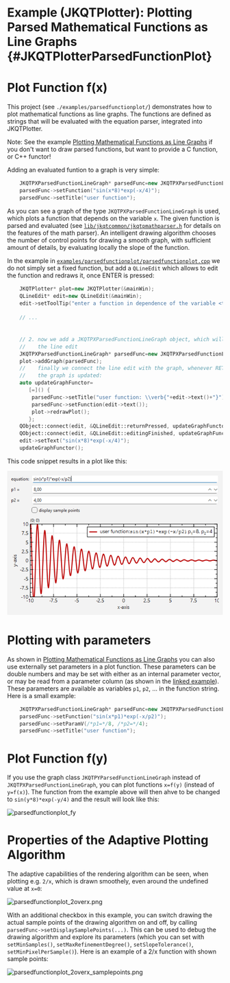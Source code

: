 # Example (JKQTPlotter): Plotting Parsed Mathematical Functions as Line Graphs {#JKQTPlotterParsedFunctionPlot}

# Plot Function f(x)

This project (see `./examples/parsedfunctionplot/`) demonstrates how to plot mathematical functions as line graphs. The functions are defined as strings that will be evaluated with the equation parser, integrated into JKQTPlotter.

Note: See the example [Plotting Mathematical Functions as Line Graphs](https://github.com/jkriege2/JKQtPlotter/tree/master/examples/functionplot) if you don't want to draw parsed functions, but want to provide a C function, or C++ functor!

Adding an evaluated funtion to a graph is very simple:
```.cpp
    JKQTPXParsedFunctionLineGraph* parsedFunc=new JKQTPXParsedFunctionLineGraph(plot);
    parsedFunc->setFunction("sin(x*8)*exp(-x/4)");
    parsedFunc->setTitle("user function");
```
As you can see a graph of the type `JKQTPXParsedFunctionLineGraph` is used, which plots a function that depends on the variable `x`. The given function is parsed and evaluated (see [`lib/jkqtcommon/jkqtpmathparser.h`](https://github.com/jkriege2/JKQTPlotter/blob/master/lib/jkqtcommon/jkqtpmathparser.h) for details on the features of the math parser). An intelligent drawing algorithm chooses the number of control points for drawing a smooth graph, with sufficient amount of details, by evaluating locally the slope of the function.

In the example in [`examples/parsedfunctionplot/parsedfunctionplot.cpp`](https://github.com/jkriege2/JKQtPlotter/tree/master/examples/parsedfunctionplot/parsedfunctionplot.cpp) we do not simply set a fixed function, but add a `QLineEdit` which allows to edit the function and redraws it, once ENTER is pressed:
```.cpp
    JKQTPlotter* plot=new JKQTPlotter(&mainWin);
    QLineEdit* edit=new QLineEdit(&mainWin);
    edit->setToolTip("enter a function in dependence of the variable <tt>x</tt> and press ENTER to update the graph");

    // ...


    // 2. now we add a JKQTPXParsedFunctionLineGraph object, which will draw the function from
    //    the line edit
    JKQTPXParsedFunctionLineGraph* parsedFunc=new JKQTPXParsedFunctionLineGraph(plot);
    plot->addGraph(parsedFunc);
    //    finally we connect the line edit with the graph, whenever RETURN is pressed,
    //    the graph is updated:
    auto updateGraphFunctor=
       [=]() {
        parsedFunc->setTitle("user function: \\verb{"+edit->text()+"}");
        parsedFunc->setFunction(edit->text());
        plot->redrawPlot();
       };
    QObject::connect(edit, &QLineEdit::returnPressed, updateGraphFunctor);
    QObject::connect(edit, &QLineEdit::editingFinished, updateGraphFunctor);
    edit->setText("sin(x*8)*exp(-x/4)");
    updateGraphFunctor();
```


This code snippet results in a plot like this:

![parsedfunctionplot](https://raw.githubusercontent.com/jkriege2/JKQtPlotter/master/screenshots/parsedfunctionplot.png)

# Plotting with parameters

As shown in [Plotting Mathematical Functions as Line Graphs](https://github.com/jkriege2/JKQtPlotter/tree/master/examples/functionplot) you can also use externally set parameters in a plot function. These parameters can be double numbers and may be set with either as an internal parameter vector, or may be read from a parameter column (as shown in the [linked example](https://github.com/jkriege2/JKQtPlotter/tree/master/examples/functionplot)). These parameters are available as variables `p1`, `p2`, ... in the function string. Here is a small example:

```.cpp
    JKQTPXParsedFunctionLineGraph* parsedFunc=new JKQTPXParsedFunctionLineGraph(plot);
    parsedFunc->setFunction("sin(x*p1)*exp(-x/p2)");
    parsedFunc->setParamV(/*p1=*/8, /*p2=*/4);
    parsedFunc->setTitle("user function");
```

# Plot Function f(y)

If you use the graph class `JKQTPYParsedFunctionLineGraph` instead of `JKQTPXParsedFunctionLineGraph`, you can plot functions `x=f(y)` (instead of `y=f(x)`). The function from the example above will then ahve to be changed to `sin(y*8)*exp(-y/4)` and the result will look like this:

![parsedfunctionplot_fy](https://raw.githubusercontent.com/jkriege2/JKQtPlotter/master/screenshots/parsedfunctionplot_fy.png)


# Properties of the Adaptive Plotting Algorithm

The adaptive capabilities of the rendering algorithm can be seen, when plotting e.g. `2/x`, which is drawn smoothely, even around the undefined value at `x=0`:

![parsedfunctionplot_2overx.png](https://raw.githubusercontent.com/jkriege2/JKQtPlotter/master/screenshots/parsedfunctionplot_2overx.png)

With an additional checkbox in this example, you can switch drawing the actual sample points of the drawing algorithm on and off, by calling `parsedFunc->setDisplaySamplePoints(...)`. This can be used to debug the drawing algorithm and explore its parameters (which you can set with `setMinSamples()`, `setMaxRefinementDegree()`, `setSlopeTolerance()`, `setMinPixelPerSample()`). Here is an example of a 2/x function with shown sample points:

![parsedfunctionplot_2overx_samplepoints.png](https://raw.githubusercontent.com/jkriege2/JKQtPlotter/master/screenshots/parsedfunctionplot_2overx_samplepoints.png)
